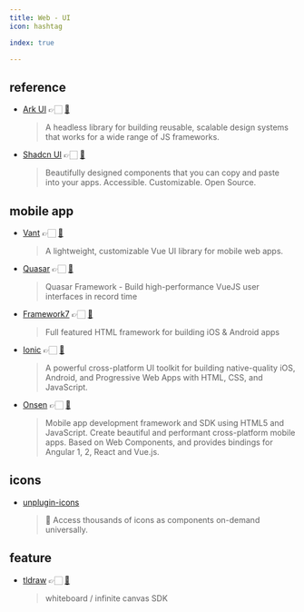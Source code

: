 ```yaml
---
title: Web - UI
icon: hashtag

index: true

---
```


<!-- more -->

## reference

- [Ark UI](https://ark-ui.com) 👉🏻 [🐙](https://github.com/chakra-ui/ark)
    > A headless library for building reusable, scalable design systems that works for a wide range of JS frameworks.
- [Shadcn UI](https://ui.shadcn.com) 👉🏻 [🐙](https://github.com/shadcn-ui/ui)
    > Beautifully designed components that you can copy and paste into your apps. Accessible. Customizable. Open Source. 
    
## mobile app

- [Vant](https://vant-ui.github.io/vant) 👉🏻 [🐙](https://github.com/youzan/vant)
    > A lightweight, customizable Vue UI library for mobile web apps.
- [Quasar](https://quasar.dev) 👉🏻 [🐙](https://github.com/quasarframework/quasar)
    > Quasar Framework - Build high-performance VueJS user interfaces in record time
- [Framework7](https://framework7.io) 👉🏻 [🐙](https://github.com/framework7io/framework7)
    > Full featured HTML framework for building iOS & Android apps
- [Ionic](https://ionicframework.com) 👉🏻 [🐙](https://github.com/ionic-team/ionic-framework)
    > A powerful cross-platform UI toolkit for building native-quality iOS, Android, and Progressive Web Apps with HTML, CSS, and JavaScript.
- [Onsen](https://onsen.io) 👉🏻 [🐙](https://github.com/OnsenUI/OnsenUI)
    > Mobile app development framework and SDK using HTML5 and JavaScript. Create beautiful and performant cross-platform mobile apps. Based on Web Components, and provides bindings for Angular 1, 2, React and Vue.js.


## icons

- [unplugin-icons](https://github.com/unplugin/unplugin-icons) 
    > 🤹 Access thousands of icons as components on-demand universally.
    
## feature

- [tldraw](https://tldraw.dev/) 👉🏻 [🐙](https://github.com/tldraw/tldraw)
    > whiteboard / infinite canvas SDK